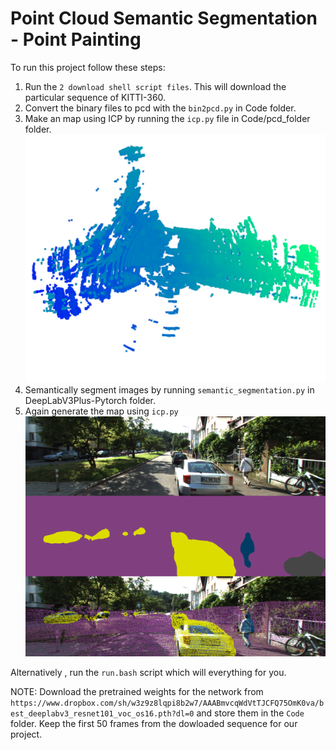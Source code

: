 # Point Cloud Semantic Segmentation - Point Painting

To run this project follow these steps:
1) Run the `2 download shell script files`. This will download the particular sequence of KITTI-360.
3) Convert the binary files to pcd with the `bin2pcd.py` in Code folder.
4) Make an map using ICP by running the `icp.py` file in Code/pcd_folder folder.
![ICP](Images/ICP_on_PC.png)
5) Semantically segment images by running `semantic_segmentation.py` in DeepLabV3Plus-Pytorch folder.
6) Again generate the map using `icp.py`
![PC](Images/PC-Projected-images.png)

Alternatively , run the `run.bash` script which will everything for you.

NOTE: Download the pretrained weights for the network from `https://www.dropbox.com/sh/w3z9z8lqpi8b2w7/AAABmvcqWdVtTJCFQ75OmK0va/best_deeplabv3_resnet101_voc_os16.pth?dl=0` and store them in the `Code` folder.
Keep the first 50 frames from the dowloaded sequence for our project.




